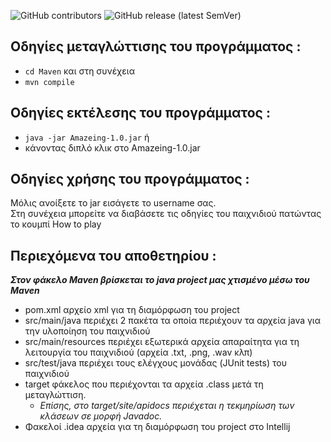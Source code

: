 <img alt="GitHub contributors" src="https://img.shields.io/github/contributors/panos-span/Hack-you">   <img alt="GitHub release (latest SemVer)" src="https://img.shields.io/github/v/release/panos-span/Hack-you">

## Οδηγίες μεταγλώττισης του προγράμματος : 
* `cd Maven` και στη συνέχεια 
* `mvn compile`

## Οδηγίες εκτέλεσης του προγράμματος : 
* `java -jar Amazeing-1.0.jar` ή 
* κάνοντας διπλό κλικ στο Amazeing-1.0.jar

## Οδηγίες χρήσης του προγράμματος : 
Μόλις ανοίξετε το jar εισάγετε το username σας.  
Στη συνέχεια μπορείτε να διαβάσετε τις οδηγίες του παιχνιδιού πατώντας το κουμπί How to play

## Περιεχόμενα του αποθετηρίου :
**_Στον φάκελο Maven βρίσκεται το java project μας χτισμένο μέσω του Maven_**
* pom.xml αρχείο xml για τη διαμόρφωση του project
* src/main/java περιέχει 2 πακέτα τα οποία περιέχουν τα αρχεία java για την υλοποίηση του παιχνιδιού
* src/main/resources περιέχει εξωτερικά αρχεία απαραίτητα για τη λειτουργία του παιχνιδιού (αρχεία .txt, .png, .wav κλπ)
* src/test/java περιέχει τους ελέγχους μονάδας (JUnit tests) του παιχνιδιού
* target φάκελος που περιέχονται τα αρχεία .class μετά τη μεταγλώττιση. 
  - _Επίσης, στο target/site/apidocs περιέχεται η τεκμηρίωση των κλάσεων σε μορφή Javadoc._
* Φακελοί .idea αρχεία για τη διαμόρφωση του project στο Intellij

